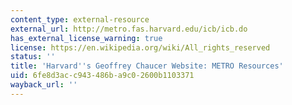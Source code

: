 ```yaml
---
content_type: external-resource
external_url: http://metro.fas.harvard.edu/icb/icb.do
has_external_license_warning: true
license: https://en.wikipedia.org/wiki/All_rights_reserved
status: ''
title: 'Harvard''s Geoffrey Chaucer Website: METRO Resources'
uid: 6fe8d3ac-c943-486b-a9c0-2600b1103371
wayback_url: ''
---
```

